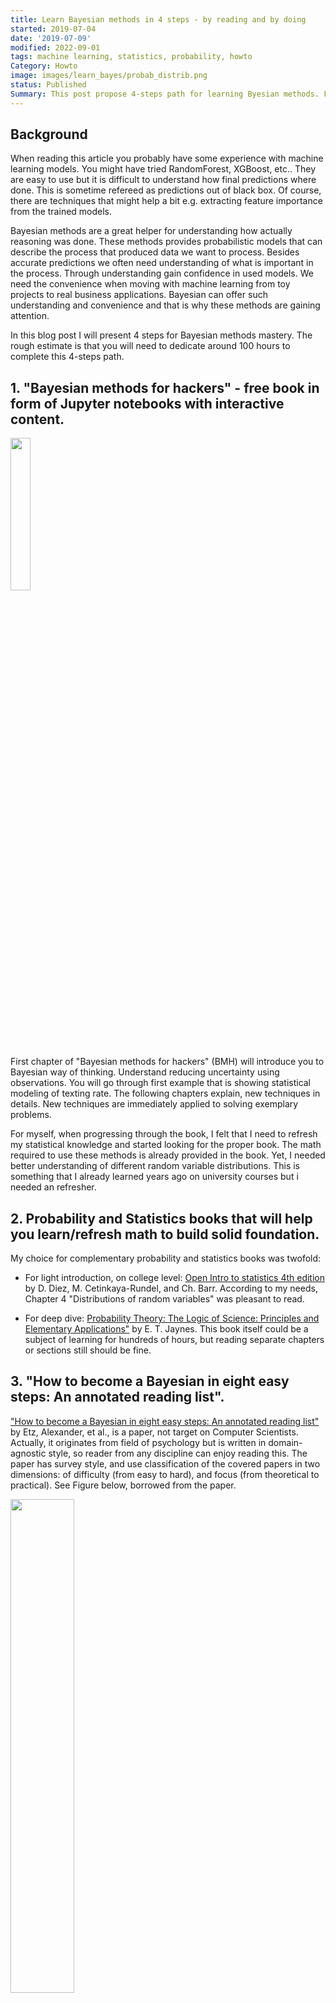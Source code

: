 ```yaml
---
title: Learn Bayesian methods in 4 steps - by reading and by doing
started: 2019-07-04
date: '2019-07-09'
modified: 2022-09-01
tags: machine learning, statistics, probability, howto
Category: Howto
image: images/learn_bayes/probab_distrib.png
status: Published
Summary: This post propose 4-steps path for learning Byesian methods. First step is going through the book: "Bayesian methods for hackers", second, use complementary books for probability and statistics, third, read How to become a Bayesian in eight easy steps: and the last, go through the book full of exercises: "Think Bayes".
---
```

## Background
When reading this article you probably have some experience with machine learning models. You might have tried RandomForest, XGBoost, etc.. They are easy to use but it is difficult to understand how final predictions where done. This is sometime refereed as predictions out of black box. Of course, there are techniques that might help a bit e.g. extracting feature importance from the trained models. 

Bayesian methods are a great helper for understanding how actually reasoning was done. These methods provides probabilistic models that can describe the process that produced data we want to process. Besides accurate predictions we often need understanding of what is important in the process. Through understanding gain confidence in used models. We need the convenience when moving with machine learning from toy projects to real business applications. Bayesian can offer such understanding and convenience and that is why these methods are gaining attention.

In this blog post I will present 4 steps for Bayesian methods mastery. The rough estimate is that you will need to dedicate around 100 hours to complete this 4-steps path.

## 1. "Bayesian methods for hackers"  - free book in form of Jupyter notebooks with interactive content.

<img style="float: lefts;" src="/images/learn_bayes/bmh.jpg" width="25%" height="25%">

First chapter of "Bayesian methods for hackers" (BMH) will  introduce you to Bayesian way of thinking. Understand reducing uncertainty using observations. You will go through first example that is showing statistical modeling of texting rate. The following chapters explain, new techniques in details. New techniques are immediately applied to solving exemplary problems.

For myself, when progressing through the book, I felt that I need to refresh my statistical knowledge and started looking for the proper book. The math required to use these methods is already provided in the book. Yet, I needed better understanding of different random variable distributions.  This is something that I already learned years ago on university courses but i needed an refresher.

## 2. Probability and Statistics books that will help you learn/refresh math to build solid foundation.
My choice for complementary probability and statistics books was twofold:

* For light introduction, on college level: [Open Intro to statistics 4th edition](https://leanpub.com/openintro-statistics)  by D. Diez, M. Cetinkaya-Rundel, and Ch. Barr. According to my needs, Chapter 4 "Distributions of random variables" was pleasant to read.

* For deep dive: [Probability Theory: The Logic of Science: Principles and Elementary Applications"](http://www.med.mcgill.ca/epidemiology/hanley/bios601/GaussianModel/JaynesProbabilityTheory.pdf) by E. T. Jaynes. This book itself could be a subject of learning for hundreds of hours, but reading separate chapters or sections still should be fine.

## 3. "How to become a Bayesian in eight easy steps: An annotated reading list".
["How to become a Bayesian in eight easy steps: An annotated reading list"](https://psyarxiv.com/ph6sw) by Etz, Alexander, et al., is a paper, not target on Computer Scientists. Actually, it  originates from field of psychology but is written in domain-agnostic style, so reader from any discipline can enjoy reading this. The paper has survey style, and use classification of the covered papers in two dimensions: of difficulty (from easy to hard), and focus (from theoretical to practical). See Figure below, borrowed from the paper.

<img src="/images/learn_bayes/readinglist.png" width="45%" height="45%">

The main paper and references are rather light reading and I found it useful in building context for diving into  Bayesian analysis.

## 4. Exercises to develop Bayesian thinking: "Think Bayes" by Allen Downey.

<img style="float: left;" src="/images/learn_bayes/think_bayes_1.jpg" width="25%" height="25%">

Another great book to learn Bayesian thinking. It is divided to smaller units than BMH  what makes it easier to digest for readers that are quickly loosing attention when reading scientific stuff. When compared to BMH, it has much more examples. Crashing large number of cases is to me very good approach for training Bayesian intuition and learning methods.

Will you give a try to Bayesian methods? If you have proposal of alternative learning path - please share it in the comments.



*Any comments or suggestions? [Let me know](mailto:ksafjan@gmail.com?subject=Blog+post).*